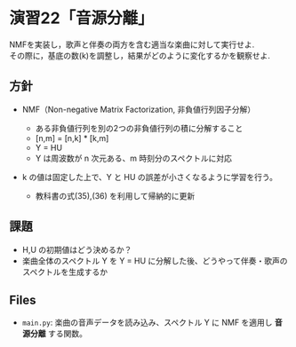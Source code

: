 # 演習22「音源分離」
NMFを実装し，歌声と伴奏の両方を含む適当な楽曲に対して実行せよ.  
その際に，基底の数(k)を調整し，結果がどのように変化するかを観察せよ.

## 方針
- NMF（Non-negative Matrix Factorization, 非負値行列因子分解）
  + ある非負値行列を別の2つの非負値行列の積に分解すること
  + [n,m] = [n,k] * [k,m]
  + Y = HU
  + Y は周波数が n 次元ある、m 時刻分のスペクトルに対応

- k の値は固定した上で、Y と HU の誤差が小さくなるように学習を行う。
  + 教科書の式(35),(36) を利用して帰納的に更新

## 課題
- H,U の初期値はどう決めるか？
- 楽曲全体のスペクトル Y を Y = HU に分解した後、どうやって伴奏・歌声のスペクトルを生成するか

## Files
- `main.py`: 楽曲の音声データを読み込み、スペクトル Y に NMF を適用し **音源分離** する関数。